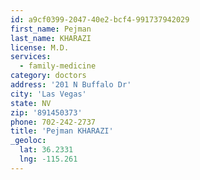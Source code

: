 ```yaml
---
id: a9cf0399-2047-40e2-bcf4-991737942029
first_name: Pejman
last_name: KHARAZI
license: M.D.
services:
  - family-medicine
category: doctors
address: '201 N Buffalo Dr'
city: 'Las Vegas'
state: NV
zip: '891450373'
phone: 702-242-2737
title: 'Pejman KHARAZI'
_geoloc:
  lat: 36.2331
  lng: -115.261
---
```


